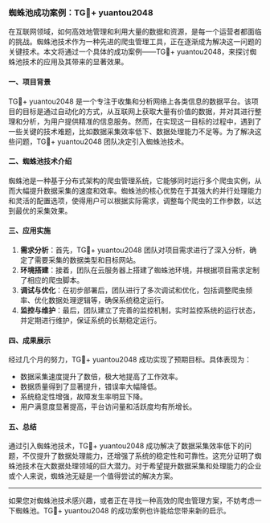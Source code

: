 ### 蜘蛛池成功案例：TG💪+ yuantou2048

在互联网领域，如何高效地管理和利用大量的数据和资源，是每一个运营者都面临的挑战。蜘蛛池技术作为一种先进的爬虫管理工具，正在逐渐成为解决这一问题的关键技术。本文将通过一个具体的成功案例——TG💪+ yuantou2048，来探讨蜘蛛池技术的应用及其带来的显著效果。

#### 一、项目背景

TG💪+ yuantou2048 是一个专注于收集和分析网络上各类信息的数据平台。该项目的目标是通过自动化的方式，从互联网上获取大量有价值的数据，并对其进行整理和分析，为用户提供精准的信息服务。然而，在实现这一目标的过程中，遇到了一些关键的技术难题，比如数据采集效率低下、数据处理能力不足等。为了解决这些问题，TG💪+ yuantou2048 团队决定引入蜘蛛池技术。

#### 二、蜘蛛池技术介绍

蜘蛛池是一种基于分布式架构的爬虫管理系统，它能够同时运行多个爬虫实例，从而大幅提升数据采集的速度和效率。蜘蛛池的核心优势在于其强大的并行处理能力和灵活的配置选项，使得用户可以根据实际需求，调整每个爬虫的工作参数，以达到最优的采集效果。

#### 三、应用实施

1. **需求分析**：首先，TG💪+ yuantou2048 团队对项目需求进行了深入分析，确定了需要采集的数据类型和目标网站。
2. **环境搭建**：接着，团队在云服务器上搭建了蜘蛛池环境，并根据项目需求定制了相应的爬虫脚本。
3. **调试与优化**：在初步部署后，团队进行了多次调试和优化，包括调整爬虫频率、优化数据处理逻辑等，确保系统稳定运行。
4. **监控与维护**：最后，团队建立了完善的监控机制，实时监控系统的运行状态，并定期进行维护，保证系统的长期稳定运行。

#### 四、成果展示

经过几个月的努力，TG💪+ yuantou2048 成功实现了预期目标。具体表现为：

- 数据采集速度提升了数倍，极大地提高了工作效率。
- 数据质量得到了显著提升，错误率大幅降低。
- 系统稳定性增强，故障发生率明显下降。
- 用户满意度显著提高，平台访问量和活跃度均有所增长。

#### 五、总结

通过引入蜘蛛池技术，TG💪+ yuantou2048 成功解决了数据采集效率低下的问题，不仅提升了数据处理能力，还增强了系统的稳定性和可靠性。这充分证明了蜘蛛池技术在大数据处理领域的巨大潜力。对于希望提升数据采集和处理能力的企业或个人来说，蜘蛛池无疑是一个值得尝试的解决方案。

---

如果您对蜘蛛池技术感兴趣，或者正在寻找一种高效的爬虫管理方案，不妨考虑一下蜘蛛池。TG💪+ yuantou2048 的成功案例也许能给您带来新的启示。